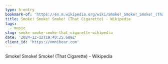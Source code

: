 ```yaml
---
type: h-entry
bookmark-of: 'https://en.m.wikipedia.org/wiki/Smoke!_Smoke!_Smoke!_(That_Cigarette)'
title: Smoke! Smoke! Smoke! (That Cigarette) - Wikipedia
tags:
  - music
slug: smoke-smoke-smoke-that-cigarette-wikipedia
date: '2024-12-12T19:40:25.689Z'
client_id: 'https://omnibear.com'
---
```

Smoke! Smoke! Smoke! (That Cigarette) - Wikipedia
